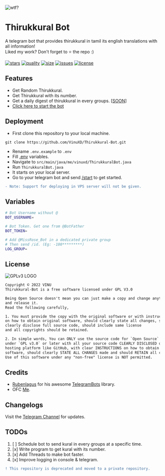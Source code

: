 <img align="center" alt="wtf?" src=https://malaikovil.files.wordpress.com/2017/04/mzl-yrujcpws.png></img>

# Thirukkural Bot

A telegram bot that provides thirukkural in tamil its english translations with all information!</br>Liked my work? Don't forget to :star: the repo :)

[![stars](https://img.shields.io/github/stars/vinuxd/thirukkural-bot?style=flat)]()
[![quality](https://img.shields.io/github/languages/top/vinuxd/thirukkural-bot?style=flat)]()
[![size](https://img.shields.io/github/repo-size/vinuxd/thirukkural-bot?style=flat)]()
[![issues](https://img.shields.io/github/issues/vinuxd/thirukkural-bot?style=flat)]()
[![license](https://img.shields.io/github/license/vinuxd/thirukkural-bot?style=flat)]()


## Features

* Get Random Thirukkural.
* Get Thirukkural with its number.
* Get a daily digest of thirukkural in every groups. [[SOON](https://t.me/BotUpdatesXD)]
* [Click here to start the bot](https://telegram.me/ThirukkuralRobot?start)


## Deployment

* First clone this repository to your local machine.

```git
git clone https://github.com/VinuXD/Thirukkural-Bot.git
```

* Rename `.env.example` to `.env`
* Fill [.env](#variables) variables.
* Navigate to `src/main/java/me/vinuxd/ThirukkuralBot.java`
* Run `ThirukkuralBot.java`
* It starts on your local server. 
* Go to your telegram bot and send [/start](https://t.me/ThirukkuralRobot?start) to get started.

```diff
- Note: Support for deploying in VPS server will not be given.
```


## Variables

```bash
# Bot Username without @
BOT_USERNAME=

# Bot Token. Get one from @BotFather
BOT_TOKEN=

# Add @MissRose_Bot in a dedicated private group
# Then send /id. (Eg: -100*********)
LOG_GROUP=
```


## License

![GPLv3 LOGO](https://gnu.org/graphics/gplv3-127x51.png)

```txt
Copyright © 2022 VINU
Thirukkural-Bot is a free software licensed under GPL V3.0

Being Open Source doesn't mean you can just make a copy and change anything 
and release it.
Read the following carefully,

1. You must provide the copy with the original software or with instructions 
on how to obtain original software, should clearly state all changes, should
clearly disclose full source code, should include same license
and all copyrights should be retained.

2. In simple words, You can ONLY use the source code for `Open Source` Project 
under `GPL v3.0` or later with all your source code CLEARLY DISCLOSED on any code 
hosting platform like GitHub, with clear INSTRUCTIONS on how to obtain the original 
software, should clearly STATE ALL CHANGES made and should RETAIN all copyrights.
Use of this software under any "non-free" license is NOT permitted.
```


## Credits

* [Rubenlagus](https://github.com/rubenlagus) for his awesome [TelegramBots](https://github.com/rubenlagus/telegrambots) library.
* OFC [Me](https://github.com/vinuxd).


## Changelogs

Visit the [Telegram Channel](https://t.me/BotUpdatesXD) for updates.


## TODOs

1. [ ] Schedule bot to send kural in every groups at a specific time.
2. [x] Write program to get kural with its number.
3. [x] Add Threads to make bot faster.
4. [x] Improve logging in console & telegram.

```diff
! This repository is deprecated and moved to a private repository.
```